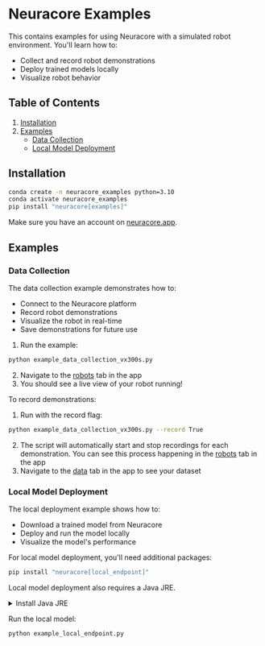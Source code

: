 # Neuracore Examples

This contains examples for using Neuracore with a simulated robot environment. You'll learn how to:
- Collect and record robot demonstrations
- Deploy trained models locally
- Visualize robot behavior

## Table of Contents
1. [Installation](#installation)
2. [Examples](#examples)
   - [Data Collection](#data-collection)
   - [Local Model Deployment](#local-model-deployment)

## Installation

```bash
conda create -n neuracore_examples python=3.10
conda activate neuracore_examples
pip install "neuracore[examples]"
```

Make sure you have an account on [neuracore.app](https://neuracore.app).

## Examples

### Data Collection
The data collection example demonstrates how to:
- Connect to the Neuracore platform
- Record robot demonstrations
- Visualize the robot in real-time
- Save demonstrations for future use

1. Run the example:
```bash
python example_data_collection_vx300s.py
```
2. Navigate to the [robots](https://neuracore.app/dashboard/robots) tab in the app
3. You should see a live view of your robot running!

To record demonstrations:
1. Run with the record flag:
```bash
python example_data_collection_vx300s.py --record True
```
2. The script will automatically start and stop recordings for each demonstration. You can see this process happening in the [robots](https://neuracore.app/dashboard/robots) tab in the app
3. Navigate to the [data](https://neuracore.app/dashboard/data) tab in the app to see your dataset


### Local Model Deployment
The local deployment example shows how to:
- Download a trained model from Neuracore
- Deploy and run the model locally
- Visualize the model's performance


For local model deployment, you'll need additional packages:
```bash
pip install "neuracore[local_endpoint]"
```

Local model deployment also requires a Java JRE.

<details>
<summary>Install Java JRE</summary>

Mac:
```bash
brew install temurin java
```

Linux:
```bash
sudo apt install default-jre
```
</details>


Run the local model:
```bash
python example_local_endpoint.py
```

